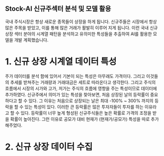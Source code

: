 ## Stock-AI 신규주섹터 분석 및 모델 활용
국내 주식시장은 항상 새로운 종목들이 상장을 하게 됩니다. 신규주들은 시장에서 항상 많은 주목을 받았고, 이를 통해 많은 거래가 활발히 이루어 지게 됩니다. 
이런 국내 신규상장 섹터 분야의 시계열 패턴을 분석하고 유의미한 특성들을 추출하여 AI를 활용한 모델을 개발 계획했습니다.

# 1. 신규 상장 시계열 데이터 특성
주가 데이터를 분석 함에 있어서 기본이 되는 특성은 아무래도 가격이다. 그리고 이것들의 추세를 받쳐주는 거래량과 거래대금은 세트로 따라온다고 생각한다.
그리고 주식의 흐름에서 시장의 시가와 고가, 저가는 주식의 흐름에 영향을 주는 특성이므로 데이터에 추가하였다. 신규주에서 의미가 있는 특성을 찾아보면,
처음 상장된 날의 등락률이 중요하다고 할 수 있다. 그 이유는 처음으로 상장되는 날은 최대 -100% ~ 300% 까지의 등락을 할 수 있는 특성이 있다. 이러한 큰
등락률은 많은 투자자들이 투자를 하는 이유라고 할 수 있다. 등락률이 너무 높게 형성된 신규주식들은 높은 확률로 가격의 조정을 받을 확률이 높아진다. 
그런 이유로 공모가 대비 현재가 (현재가/공모가) 특성을 따로 추가해주었다.
# 2. 신규 상장 데이터 수집

